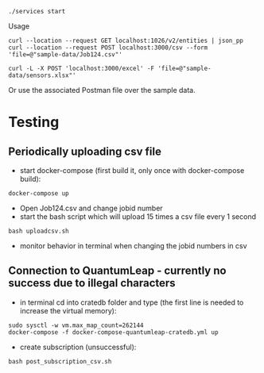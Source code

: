 
```console
./services start
```


Usage

```console
curl --location --request GET localhost:1026/v2/entities | json_pp
curl --location --request POST localhost:3000/csv --form 'file=@"sample-data/Job124.csv"'
```

```console
curl -L -X POST 'localhost:3000/excel' -F 'file=@"sample-data/sensors.xlsx"'
```

Or use the associated Postman file over the sample data.

# Testing
## Periodically uploading csv file

- start docker-compose (first build it, only once with docker-compose build):
```
docker-compose up
```
- Open Job124.csv and change jobid number
- start the bash script which will upload 15 times a csv file every 1 second
```
bash uploadcsv.sh
```
- monitor behavior in terminal when changing the jobid numbers in csv

## Connection to QuantumLeap - currently no success due to illegal characters

- in terminal cd into cratedb folder and type (the first line is needed to increase the virtual memory):
```
sudo sysctl -w vm.max_map_count=262144
docker-compose -f docker-compose-quantumleap-cratedb.yml up
```
- create subscription (unsuccessful):
```
bash post_subscription_csv.sh
```

